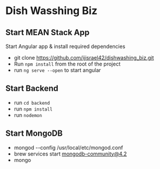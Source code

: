 # Dish Wasshing Biz

## Start MEAN Stack App
Start Angular app & install required dependencies

- git clone https://github.com/ijisrael42/dishwashing_biz.git
- Run `npm install` from the root of the project
- run `ng serve --open` to start angular 

## Start Backend
- run `cd backend`
- run `npm install`
- run `nodemon` 

## Start MongoDB

- mongod --config /usr/local/etc/mongod.conf
- brew services start mongodb-community@4.2
- mongo
